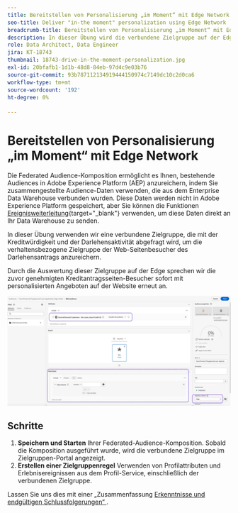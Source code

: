 ```yaml
---
title: Bereitstellen von Personalisierung „im Moment“ mit Edge Network
seo-title: Deliver "in-the moment" personalization using Edge Network | Engage with audiences directly from your data warehouse using Federated Audience Composition
breadcrumb-title: Bereitstellen von Personalisierung „im Moment“ mit Edge Network
description: In dieser Übung wird die verbundene Zielgruppe auf der Edge für das sofortige Retargeting „im Moment“ ausgewertet.
role: Data Architect, Data Engineer
jira: KT-18743
thumbnail: 18743-drive-in-the-moment-personalization.jpg
exl-id: 20bfafb1-1d1b-48d8-84eb-97d4c9e03b76
source-git-commit: 93b787112134919444150974c7149dc10c2d0ca6
workflow-type: tm+mt
source-wordcount: '192'
ht-degree: 0%

---
```


# Bereitstellen von Personalisierung „im Moment“ mit Edge Network

Die Federated Audience-Komposition ermöglicht es Ihnen, bestehende Audiences in Adobe Experience Platform (AEP) anzureichern, indem Sie zusammengestellte Audience-Daten verwenden, die aus dem Enterprise Data Warehouse verbunden wurden. Diese Daten werden nicht in Adobe Experience Platform gespeichert, aber Sie können die Funktionen [Ereignisweiterleitung](https://experienceleague.adobe.com/en/docs/experience-platform/tags/event-forwarding/overview){target="_blank"} verwenden, um diese Daten direkt an Ihr Data Warehouse zu senden.

In dieser Übung verwenden wir eine verbundene Zielgruppe, die mit der Kreditwürdigkeit und der Darlehensaktivität abgefragt wird, um die verhaltensbezogene Zielgruppe der Web-Seitenbesucher des Darlehensantrags anzureichern.

Durch die Auswertung dieser Zielgruppe auf der Edge sprechen wir die zuvor genehmigten Kreditantragsseiten-Besucher sofort mit personalisierten Angeboten auf der Website erneut an.

![edge-audience-enrich](assets/edge-audience-enrich.png)

## Schritte

1. **Speichern und Starten** Ihrer Federated-Audience-Komposition. Sobald die Komposition ausgeführt wurde, wird die verbundene Zielgruppe im Zielgruppen-Portal angezeigt.
2. **Erstellen einer Zielgruppenregel** Verwenden von Profilattributen und Erlebnisereignissen aus dem Profil-Service, einschließlich der verbundenen Zielgruppe.

Lassen Sie uns dies mit einer „Zusammenfassung [ Erkenntnisse und endgültigen Schlussfolgerungen“ ](conclusion.md).
